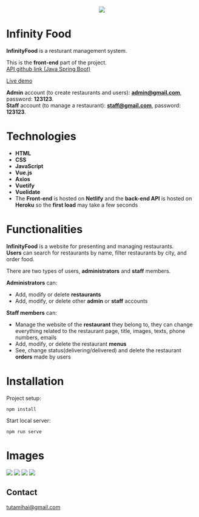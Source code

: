 <h1 align="center">
  <img src="https://user-images.githubusercontent.com/41682806/133333582-d3e7f099-2a99-4a07-8ffb-f8427ee322f2.png"/><br/>
</h1>

# Infinity Food

**InfinityFood** is a resturant management system.

This is the **front-end** part of the project.
<br>
<a href="https://github.com/mihaituta/laravel-vue-api-food" rel="noreferrer" target="_blank">API github link (Java Spring Boot)</a>

<a href="https://infinityfood.netlify.app" rel="noreferrer" target="_blank">Live demo</a>

**Admin** account (to create restaurants and users): **admin@gmail.com**, password: **123123**.
<br>
**Staff** account (to manage a restaurant): **staff@gmail.com**, password: **123123**.

# Technologies

- **HTML**
- **CSS**
- **JavaScript**
- **Vue.js**
- **Axios**
- **Vuetify**
- **Vuelidate**
- The **Front-end** is hosted on **Netlify** and the **back-end API** is hosted on **Heroku** so the **first load** may take a few seconds

# Functionalities

**InfinityFood** is a website for presenting and managing restaurants.
<br>
**Users** can search for restaurants by name, filter restaurants by city, and order food.

There are two types of users, **administrators** and **staff** members.

**Administrators** can:

- Add, modify or delete **restaurants**
- Add, modify, or delete other **admin** or **staff** accounts

**Staff members** can:

- Manage the website of the **restaurant** they belong to, they can change everything related to the restaurant page, title, images, texts, phone numbers, emails
- Add, modify, or delete the restaurant **menus**
- See, change status(delivering/delivered) and delete the restaurant **orders** made by users

# Installation

Project setup:

```
npm install
```

Start local server:

```
npm run serve
```

# Images

<img src="https://user-images.githubusercontent.com/41682806/133335788-819b36fd-5e9d-423d-bb2c-7a771f1b057c.jpg"/>

<img src="https://user-images.githubusercontent.com/41682806/133335863-1cfeea41-9d65-43ac-97f2-7c6bffec48df.jpg"/>

<img src="https://user-images.githubusercontent.com/41682806/133335877-81537c1e-9dbf-420a-a853-e214b23baca5.jpg"/>

<img src="https://user-images.githubusercontent.com/41682806/133335893-4f3ac6bc-433d-4c93-bbcf-5632a3684945.jpg"/>

## Contact

tutamihai@gmail.com
